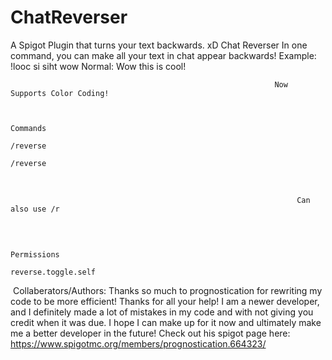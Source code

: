 # ChatReverser
A Spigot Plugin that turns your text backwards. xD
                                                                    Chat Reverser
                                        In one command, you can make all your text in chat appear backwards!
                                                              Example: !looc si siht wow
                                                               Normal: Wow this is cool!

                                                               Now Supports Color Coding!


                                                                       Commands
                                                                       /reverse
                                                                       /reverse
​

                                                                    Can also use /r
​

                                                                     Permissions
                                                                 reverse.toggle.self
​
Collaberators/Authors: Thanks so much to prognostication for rewriting my code to be more efficient!
Thanks for all your help! I am a newer developer, and I definitely made a lot of mistakes in my code and with not giving you credit when it was due. I hope I can make up for it now and ultimately make me a better developer in the future!
Check out his spigot page here: https://www.spigotmc.org/members/prognostication.664323/
